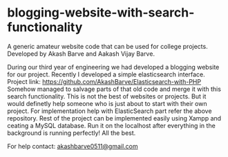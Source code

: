 # blogging-website-with-search-functionality
A generic amateur website code that can be used for college projects.
Developed by Akash Barve and Aakash Vijay Barve.

During our third year of engineering we had developed a blogging website for our project. 
Recently I developed a simple elasticsearch interface. Project link: https://github.com/AkashBarve/Elasticsearch-with-PHP
Somehow managed to salvage parts of that old code and merge it with this search functionality.
This is not the best of websites or projects. But it would definetly help someone who is just about to start with their own project.
For implementation help with ElasticSearch part refer the above repository. 
Rest of the project can be implemented easily using Xampp and ceating a MySQL database.
Run it on the localhost after everything in the background is running perfectly!
All the best.

For help contact: akashbarve0511@gmail.com
